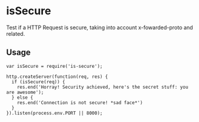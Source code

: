 # isSecure

Test if a HTTP Request is secure, taking into account x-fowarded-proto and related.

## Usage

```
var isSecure = require('is-secure');

http.createServer(function(req, res) {
  if (isSecure(req)) {
    res.end('Horray! Security achieved, here's the secret stuff: you are awesome');
  } else {
    res.end('Connection is not secure! *sad face*')
  }
}).listen(process.env.PORT || 8000);
```
